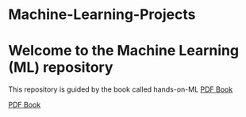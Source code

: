 # Machine-Learning-Projects

# Welcome to the Machine Learning (ML) repository
This repository is guided by the book called hands-on-ML [PDF Book](Hands-on-Machine-Learning%20(1).pdf)

[PDF Book](file:///C:/Users/topol/OneDrive%20-%20University%20of%20the%20Western%20Cape/Desktop/Astrophysics/Machine%20learning/Hands-on-Machine-Learning%20(1).pdf)
